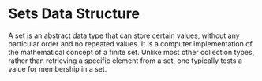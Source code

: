 # Sets Data Structure

A set is an abstract data type that can store certain values, without any particular order and no repeated values. It is a computer implementation of the mathematical concept of a finite set. Unlike most other collection types, rather than retrieving a specific element from a set, one typically tests a value for membership in a set.